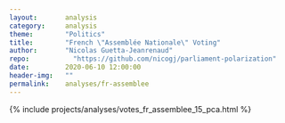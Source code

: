 ```yaml
---
layout:       analysis
category:     analysis
theme:        "Politics"
title:        "French \"Assemblée Nationale\" Voting"
author:       "Nicolas Guetta-Jeanrenaud"
repo: 		    "https://github.com/nicogj/parliament-polarization"
date:         2020-06-10 12:00:00
header-img:   ""
permalink:    analyses/fr-assemblee
---
```


{% include projects/analyses/votes_fr_assemblee_15_pca.html %}
